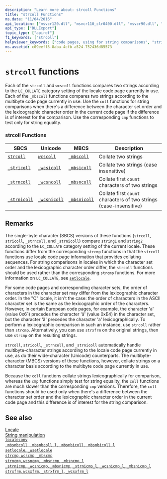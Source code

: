 ```yaml
---
description: "Learn more about: strcoll Functions"
title: "strcoll Functions"
ms.date: "11/04/2016"
api_location: ["msvcr120.dll", "msvcr110_clr0400.dll", "msvcr90.dll", "msvcr80.dll", "msvcr100.dll", "msvcr110.dll"]
api_type: ["DLLExport"]
topic_type: ["apiref"]
f1_keywords: ["strcoll"]
helpviewer_keywords: ["code pages, using for string comparisons", "string comparison [C++], culture-specific", "strcoll functions", "strings [C++], comparing by code page"]
ms.assetid: c09eeff3-8aba-4cfb-a524-752436d85573
---
```

# `strcoll` functions

Each of the `strcoll` and `wcscoll` functions compares two strings according to the `LC_COLLATE` category setting of the locale code page currently in use. Each of the `_mbscoll` functions compares two strings according to the multibyte code page currently in use. Use the `coll` functions for string comparisons when there's a difference between the character set order and the lexicographic character order in the current code page if the difference is of interest for the comparison. Use the corresponding `cmp` functions to test only for string equality.

### strcoll Functions

| SBCS | Unicode | MBCS | Description |
|---|---|---|---|
| [`strcoll`](./reference/strcoll-wcscoll-mbscoll-strcoll-l-wcscoll-l-mbscoll-l.md) | [`wcscoll`](./reference/strcoll-wcscoll-mbscoll-strcoll-l-wcscoll-l-mbscoll-l.md) | [`_mbscoll`](./reference/strcoll-wcscoll-mbscoll-strcoll-l-wcscoll-l-mbscoll-l.md) | Collate two strings |
| [`_stricoll`](./reference/stricoll-wcsicoll-mbsicoll-stricoll-l-wcsicoll-l-mbsicoll-l.md) | [`_wcsicoll`](./reference/stricoll-wcsicoll-mbsicoll-stricoll-l-wcsicoll-l-mbsicoll-l.md) | [`_mbsicoll`](./reference/stricoll-wcsicoll-mbsicoll-stricoll-l-wcsicoll-l-mbsicoll-l.md) | Collate two strings (case insensitive) |
| [`_strncoll`](./reference/strncoll-wcsncoll-mbsncoll-strncoll-l-wcsncoll-l-mbsncoll-l.md) | [`_wcsncoll`](./reference/strncoll-wcsncoll-mbsncoll-strncoll-l-wcsncoll-l-mbsncoll-l.md) | [`_mbsncoll`](./reference/strncoll-wcsncoll-mbsncoll-strncoll-l-wcsncoll-l-mbsncoll-l.md) | Collate first `count` characters of two strings |
| [`_strnicoll`](./reference/strnicoll-wcsnicoll-mbsnicoll-strnicoll-l-wcsnicoll-l-mbsnicoll-l.md) | [`_wcsnicoll`](./reference/strnicoll-wcsnicoll-mbsnicoll-strnicoll-l-wcsnicoll-l-mbsnicoll-l.md) | [`_mbsnicoll`](./reference/strnicoll-wcsnicoll-mbsnicoll-strnicoll-l-wcsnicoll-l-mbsnicoll-l.md) | Collate first `count` characters of two strings (case-insensitive) |

## Remarks

The single-byte character (SBCS) versions of these functions (`strcoll`, `stricoll`, `_strncoll`, and `_strnicoll`) compare `string1` and `string2` according to the `LC_COLLATE` category setting of the current locale. These functions differ from the corresponding `strcmp` functions in that the `strcoll` functions use locale code page information that provides collating sequences. For string comparisons in locales in which the character set order and the lexicographic character order differ, the `strcoll` functions should be used rather than the corresponding `strcmp` functions. For more information on `LC_COLLATE`, see [`setlocale`](./reference/setlocale-wsetlocale.md).

For some code pages and corresponding character sets, the order of characters in the character set may differ from the lexicographic character order. In the "C" locale, it isn't the case: the order of characters in the ASCII character set is the same as the lexicographic order of the characters. However, in certain European code pages, for example, the character 'a' (value 0x61) precedes the character 'ä' (value 0xE4) in the character set, but the character 'ä' precedes the character 'a' lexicographically. To perform a lexicographic comparison in such an instance, use `strcoll` rather than `strcmp`. Alternatively, you can use `strxfrm` on the original strings, then use `strcmp` on the resulting strings.

`strcoll`, `stricoll`, `_strncoll`, and `_strnicoll` automatically handle multibyte-character strings according to the locale code page currently in use, as do their wide-character (Unicode) counterparts. The multibyte-character (MBCS) versions of these functions, however, collate strings on a character basis according to the multibyte code page currently in use.

Because the `coll` functions collate strings lexicographically for comparison, whereas the `cmp` functions simply test for string equality, the `coll` functions are much slower than the corresponding `cmp` versions. Therefore, the `coll` functions should be used only when there's a difference between the character set order and the lexicographic character order in the current code page and this difference is of interest for the string comparison.

## See also

[Locale](./locale.md)\
[String manipulation](./string-manipulation-crt.md)\
[`localeconv`](./reference/localeconv.md)\
[`_mbsnbcoll`, `_mbsnbcoll_l`, `_mbsnbicoll`, `_mbsnbicoll_l`](./reference/mbsnbcoll-mbsnbcoll-l-mbsnbicoll-mbsnbicoll-l.md)\
[`setlocale`, `_wsetlocale`](./reference/setlocale-wsetlocale.md)\
[`strcmp`, `wcscmp`, `_mbscmp`](./reference/strcmp-wcscmp-mbscmp.md)\
[`strncmp`, `wcsncmp`, `_mbsncmp`, `_mbsncmp_l`](./reference/strncmp-wcsncmp-mbsncmp-mbsncmp-l.md)\
[`_strnicmp`, `_wcsnicmp`, `_mbsnicmp`, `_strnicmp_l`, `_wcsnicmp_l`, `_mbsnicmp_l`](./reference/strnicmp-wcsnicmp-mbsnicmp-strnicmp-l-wcsnicmp-l-mbsnicmp-l.md)\
[`strxfrm`, `wcsxfrm`, `_strxfrm_l`, `_wcsxfrm_l`](./reference/strxfrm-wcsxfrm-strxfrm-l-wcsxfrm-l.md)
